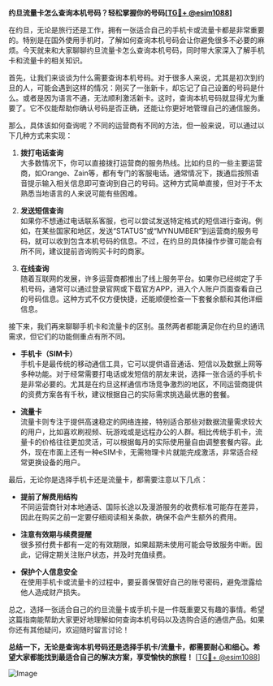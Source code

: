 **约旦流量卡怎么查询本机号码？轻松掌握你的号码[[TG💪+ @esim1088](https://t.me/s/esim1088)]**

在约旦，无论是旅行还是工作，拥有一张适合自己的手机卡或流量卡都是非常重要的。特别是在国外使用手机时，了解如何查询本机号码会让你避免很多不必要的麻烦。今天就来和大家聊聊约旦流量卡怎么查询本机号码，同时带大家深入了解手机卡和流量卡的相关知识。

首先，让我们来谈谈为什么需要查询本机号码。对于很多人来说，尤其是初次到约旦的人，可能会遇到这样的情况：刚买了一张新卡，却忘记了自己设置的号码是什么。或者是因为语言不通，无法顺利激活新卡。这时，查询本机号码就显得尤为重要了。它不仅能帮助你确认号码是否正确，还能让你更好地管理自己的通信服务。

那么，具体该如何查询呢？不同的运营商有不同的方法，但一般来说，可以通过以下几种方式来实现：

1. **拨打电话查询**  
   大多数情况下，你可以直接拨打运营商的服务热线。比如约旦的一些主要运营商，如Orange、Zain等，都有专门的客服电话。通常情况下，拨通后按照语音提示输入相关信息即可查询到自己的号码。这种方式简单直接，但对于不太熟悉当地语言的人来说可能有些困难。

2. **发送短信查询**  
   如果你不想通过电话联系客服，也可以尝试发送特定格式的短信进行查询。例如，在某些国家和地区，发送“STATUS”或“MYNUMBER”到运营商的服务号码，就可以收到包含本机号码的信息。不过，在约旦的具体操作步骤可能会有所不同，建议提前咨询购买卡时的商家。

3. **在线查询**  
   随着互联网的发展，许多运营商都推出了线上服务平台。如果你已经绑定了手机号码，通常可以通过登录官网或下载官方APP，进入个人账户页面查看自己的号码信息。这种方式不仅方便快捷，还能顺便检查一下套餐余额和其他详细信息。

接下来，我们再来聊聊手机卡和流量卡的区别。虽然两者都能满足你在约旦的通讯需求，但它们的功能侧重点有所不同。

- **手机卡（SIM卡）**  
  手机卡是最传统的移动通信工具，它可以提供语音通话、短信以及数据上网等多种功能。对于经常需要打电话或发短信的朋友来说，选择一张合适的手机卡是非常必要的。尤其是在约旦这样通信市场竞争激烈的地区，不同运营商提供的资费方案各有千秋，建议根据自己的实际需求挑选最优惠的套餐。

- **流量卡**  
  流量卡则专注于提供高速稳定的网络连接，特别适合那些对数据流量需求较大的用户，比如喜欢刷视频、玩游戏或是远程办公的人群。相比传统手机卡，流量卡的价格往往更加灵活，可以根据每月的实际使用量自由调整套餐内容。此外，现在市面上还有一种eSIM卡，无需物理卡片就能完成激活，非常适合经常更换设备的用户。

最后，无论你是选择手机卡还是流量卡，都需要注意以下几点：

- **提前了解费用结构**  
  不同运营商针对本地通话、国际长途以及漫游服务的收费标准可能存在差异，因此在购买之前一定要仔细阅读相关条款，确保不会产生额外的费用。

- **注意有效期与续费提醒**  
  很多预付费卡都有一定的有效期限，如果超期未使用可能会导致服务中断。因此，记得定期关注账户状态，并及时充值续费。

- **保护个人信息安全**  
  在使用手机卡或流量卡的过程中，要妥善保管好自己的账号密码，避免泄露给他人造成财产损失。

总之，选择一张适合自己的约旦流量卡或手机卡是一件既重要又有趣的事情。希望这篇指南能帮助大家更好地理解如何查询本机号码以及选购合适的通信产品。如果你还有其他疑问，欢迎随时留言讨论！

**总结一下，无论是查询本机号码还是选择手机卡/流量卡，都需要耐心和细心。希望大家都能找到最适合自己的解决方案，享受愉快的旅程！** [[TG💪+ @esim1088](https://t.me/s/esim1088)]

![Image](https://i.postimg.cc/4NQfJmqS/Snipaste-2025-05-13-00-14-12.png)